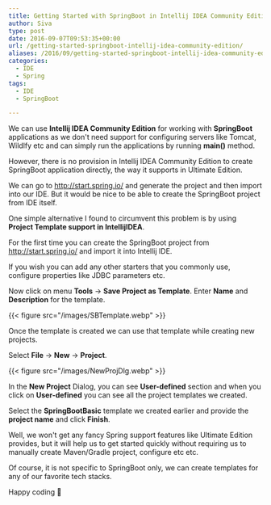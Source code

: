 ```yaml
---
title: Getting Started with SpringBoot in Intellij IDEA Community Edition
author: Siva
type: post
date: 2016-09-07T09:53:35+00:00
url: /getting-started-springboot-intellij-idea-community-edition/
aliases: /2016/09/getting-started-springboot-intellij-idea-community-edition/
categories:
  - IDE
  - Spring
tags:
  - IDE
  - SpringBoot

---
```

We can use **Intellij IDEA Community Edition** for working with **SpringBoot** applications as we don't need support for configuring servers like Tomcat, Wildlfy etc and can simply run the applications by running **main()** method.

However, there is no provision in Intellij IDEA Community Edition to create SpringBoot application directly, the way it supports in Ultimate Edition.

We can go to <http://start.spring.io/> and generate the project and then import into our IDE. But it would be nice to be able to create the SpringBoot project from IDE itself.

One simple alternative I found to circumvent this problem is by using **Project Template support in IntellijIDEA**.

For the first time you can create the SpringBoot project from http://start.spring.io/ and import it into Intellij IDE.
  
If you wish you can add any other starters that you commonly use, configure properties like JDBC parameters etc.

Now click on menu **Tools** -> **Save Project as Template**. Enter **Name** and **Description** for the template.

{{< figure src="/images/SBTemplate.webp" >}}

Once the template is created we can use that template while creating new projects.

Select **File** -> **New** -> **Project**.

{{< figure src="/images/NewProjDlg.webp" >}}

In the **New Project** Dialog, you can see **User-defined** section and when you click on **User-defined** you can see all the project templates we created.
  
Select the **SpringBootBasic** template we created earlier and provide the **project name** and click **Finish**.

Well, we won't get any fancy Spring support features like Ultimate Edition provides, but it will help us to get started quickly without requiring us to manually create Maven/Gradle project, configure <parent> etc etc.
  
Of course, it is not specific to SpringBoot only, we can create templates for any of our favorite tech stacks.

Happy coding 🙂
